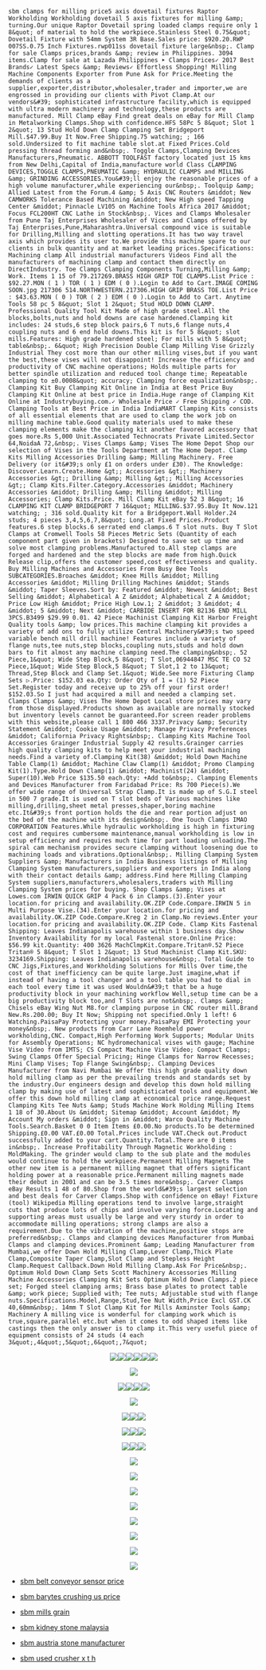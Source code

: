 
```
sbm clamps for milling price5 axis dovetail fixtures Raptor Workholding Workholding dovetail 5 axis fixtures for milling &amp; turning.Our unique Raptor Dovetail spring loaded clamps require only 1 8&quot; of material to hold the workpiece.Stainless Steel 0.75&quot; Dovetail Fixture with 54mm System 3R Base.Sales price: $920.20.RWP 007SS.0.75 Inch Fixtures.rwp011ss dovetail fixture large&nbsp;. Clamp for sale Clamps prices,brands &amp; review in Philippines. 3094 items.Clamp for sale at Lazada Philippines ➤ Clamps Prices✓ 2017 Best Brands✓ Latest Specs &amp; Reviews✓ Effortless Shopping! Milling Machine Components Exporter from Pune Ask for Price.Meeting the demands of clients as a supplier,exporter,distributor,wholesaler,trader and importer,we are engrossed in providing our clients with Pivot Clamp.At our vendors&#39; sophisticated infrastructure facility,which is equipped with ultra modern machinery and technology,these products are manufactured. Mill Clamp eBay Find great deals on eBay for Mill Clamp in Metalworking Clamps.Shop with confidence.HFS 58Pc 5 8&quot; Slot 1 2&quot; 13 Stud Hold Down Clamp Clamping Set Bridgeport Mill.$47.99.Buy It Now.Free Shipping.75 watching; ; 166 sold.Undersized to fit machine table slot.at Fixed Prices.Cold pressing thread forming and&nbsp;. Toggle Clamps,Clamping Devices Manufacturers,Pneumatic. ABBOTT TOOLFAST factory located just 15 kms from New Delhi,Capital of India,manufacture world Class CLAMPING DEVICES,TOGGLE CLAMPS,PNEUMATIC &amp; HYDRAULIC CLAMPS and MILLING &amp; GRINDING ACCESSORIES.You&#39;ll enjoy the reasonable prices of a high volume manufacturer,while experiencing our&nbsp;. Toolquip &amp; Allied Latest from the Forum.4 &amp; 5 Axis CNC Routers &middot; New CAMWORKS Tolerance Based Machining &middot; New High speed Tapping Center &middot; Pinnacle LV105 on Machine Tools Africa 2017 &middot; Focus FCL200HT CNC Lathe in Stock&nbsp;. Vices and Clamps Wholesaler from Pune Taj Enterprises Wholesaler of Vices and Clamps offered by Taj Enterprises,Pune,Maharashtra.Universal compound vice is suitable for Drilling,Milling and slotting operations.It has two way travel axis which provides its user to.We provide this machine spare to our clients in bulk quantity and at market leading prices.Specifications: Machining clamp All industrial manufacturers Videos Find all the manufacturers of machining clamp and contact them directly on DirectIndustry. Toe Clamps Clamping Components Turning,Milling &amp; Work. Items 1 15 of 79.217269.BRASS HIGH GRIP TOE CLAMPS.List Price : $92.27.MON ( 1 ) TOR ( 1 ) EDM ( 0 ).Login to Add to Cart.IMAGE COMING SOON.jpg 217306 514.NORTHWESTERN.217306.HIGH GRIP BRASS TOE.List Price : $43.63.MON ( 0 ) TOR ( 2 ) EDM ( 0 ).Login to Add to Cart. Anytime Tools 58 pc 5 8&quot; Slot 1 2&quot; Stud HOLD DOWN CLAMP. Professional Quality Tool Kit Made of high grade steel.All the blocks,bolts,nuts and hold downs are case hardened.Clamping kit includes: 24 studs,6 step block pairs,6 T nuts,6 flange nuts,4 coupling nuts and 6 end hold downs.This kit is for 5 8&quot; slot mills.Features: High grade hardened steel; For mills with 5 8&quot; table&nbsp;. 6&quot; High Precision Double Clamp Milling Vise Grizzly Industrial They cost more than our other milling vises,but if you want the best,these vises will not disappoint! Increase the efficiency and productivity of CNC machine operations; Holds multiple parts for better spindle utilization and reduced tool change time; Repeatable clamping to ±0.0008&quot; accuracy; Clamping force equalization&nbsp;. Clamping Kit Buy Clamping Kit Online in India at Best Price Buy Clamping Kit Online at best price in India.Huge range of Clamping Kit Online at Industrybuying.com.✓ Wholesale Price ✓ Free Shipping ✓ COD. Clamping Tools at Best Price in India IndiaMART Clamping Kits consists of all essential elements that are used to clamp the work job on milling machine table.Good quality materials used to make these clamping elements make the clamping kit another favored accessory that goes more.Rs 5,000 Unit.Associated Technocrats Private Limited.Sector 64,NoidaA 72,&nbsp;. Vises Clamps &amp; Vises The Home Depot Shop our selection of Vises in the Tools Department at The Home Depot. Clamp Kits Milling Accessories Drilling &amp; Milling Machinery. Free Delivery (or it&#39;s only £1 on orders under £30). The Knowledge: Discover.Learn.Create.Home &gt;; Accessories &gt;; Machinery Accessories &gt;; Drilling &amp; Milling &gt;; Milling Accessories &gt;; Clamp Kits.Filter.Category.Accessories &middot; Machinery Accessories &middot; Drilling &amp; Milling &middot; Milling Accessories; Clamp Kits.Price. Mill Clamp Kit eBay 52 3 8&quot; 16 CLAMPING KIT CLAMP BRIDGEPORT 7 16&quot; MILLING.$37.95.Buy It Now.121 watching; ; 316 sold.Quality kit for a Bridgeport.Wall Holder.24 studs; 4 pieces 3,4,5,6,7,8&quot; Long.at Fixed Prices.Product features.6 step blocks.6 serrated end clamps.6 T slot nuts. Buy T Slot Clamps at Cromwell Tools 58 Pieces Metric Sets (Quantity of each component part given in brackets) Designed to save set up time and solve most clamping problems.Manufactured to.All step clamps are forged and hardened and the step blocks are made from high.Quick Release clip,offers the customer speed,cost effectiveness and quality. Buy Milling Machines and Accessories From Busy Bee Tools SUBCATEGORIES.Broaches &middot; Knee Mills &middot; Milling Accessories &middot; Milling Drilling Machines &middot; Stands &middot; Taper Sleeves.Sort by: Featured &middot; Newest &middot; Best Selling &middot; Alphabetical A Z &middot; Alphabetical Z A &middot; Price Low High &middot; Price High Low.1; 2 &middot; 3 &middot; 4 &middot; 5 &middot; Next &middot; CARBIDE INSERT FOR B2136 END MILL 3PCS.B3499 $29.99 0.01. 42 Piece Machinist Clamping Kit Harbor Freight Quality tools &amp; low prices.This machine clamping kit provides a variety of add ons to fully utilize Central Machinery&#39;s two speed variable bench mill drill machine! Features include a variety of flange nuts,tee nuts,step blocks,coupling nuts,studs and hold down bars to fit almost any machine clamping need.The clamping&nbsp;. 52 Piece,1&quot; Wide Step Block,5 8&quot; T Slot,06944847 MSC TE CO 52 Piece,1&quot; Wide Step Block,5 8&quot; T Slot,1 2 to 13&quot; Thread,Step Block and Clamp Set.1&quot; Wide.See more Fixturing Clamp Sets ▷.Price: $152.03 ea.Qty: Order Qty of 1 = (1) 52 Piece Set.Register today and receive up to 25% off your first order! $152.03.So I just had acquired a mill and needed a clamping set. Clamps Clamps &amp; Vises The Home Depot Local store prices may vary from those displayed.Products shown as available are normally stocked but inventory levels cannot be guaranteed.For screen reader problems with this website,please call 1 800 466 3337.Privacy &amp; Security Statement &middot; Cookie Usage &middot; Manage Privacy Preferences &middot; California Privacy Rights&nbsp;. Clamping Kits Machine Tool Accessories Grainger Industrial Supply 42 results.Grainger carries high quality clamping kits to help meet your industrial machining needs.Find a variety of.Clamping Kit(38) &middot; Hold Down Machine Table Clamp(1) &middot; Machine Claw Clamp(1) &middot; Promo Clamping Kit(1).Type.Hold Down Clamp(1) &middot; Machinist(24) &middot; Super(10).Web Price $135.50 each.Qty: +Add to&nbsp;. Clamping Elements and Devices Manufacturer from Faridabad Price: Rs 700 Piece(s).We offer wide range of Universal Strap Clamp.It is made up of S.G.I steel in 500 7 grade.It is used on T slot beds of Various machines like milling,drilling,sheet metal presses,shaper,boring machine etc.It&#39;s front portion holds the die and rear portion adjust on the bed of the machine with its design&nbsp;. One Touch Clamps IMAO CORPORATION Features.While hydraulic workholding is high in fixturing cost and requires cumbersome maintenance,manual workholding is low in setup efficiency and requires much time for part loading unloading.The spiral cam mechanism provides secure clamping without loosening due to machining loads and vibrations.Optional&nbsp;. Milling Clamping System Suppliers &amp; Manufacturers in India Business listings of Milling Clamping System manufacturers,suppliers and exporters in India along with their contact details &amp; address.Find here Milling Clamping System suppliers,manufacturers,wholesalers,traders with Milling Clamping System prices for buying. Shop Clamps &amp; Vises at Lowes.com IRWIN QUICK GRIP 4 Pack 6 in Clamps.(3).Enter your location.for pricing and availability.OK.ZIP Code.Compare.IRWIN 5 in Multi Purpose Vise.(34).Enter your location.for pricing and availability.OK.ZIP Code.Compare.Kreg 2 in Clamp.No reviews.Enter your location.for pricing and availability.OK.ZIP Code. Clamp Kits Fastenal Shipping: Leaves Indianapolis warehouse within 1 business day.Show Inventory Availability for my local Fastenal store.Online Price: $56.99 kit.Quantity: 400 3626 MachClmpKit.Compare.Tritan®.52 Piece Tritan® 5 8&quot; T Slot 1 2&quot; 13 Stud Machinist Clamp Kit.SKU: 3234169.Shipping: Leaves Indianapolis warehouse&nbsp;. Total Guide to CNC Jigs,Fixtures,and Workholding Solutions for Mills Over time,the cost of that inefficiency can be quite large.Just imagine,what if instead of having a tool changer and a tool table you had to dial in each tool every time it was used Wouldn&#39;t that be a huge productivity block in your machining workflow Well,setup time can be a big productivity block too,and T Slots are not&nbsp;. Clamps &amp; Chisels eBay Wing Nut M8.for clamping purpose in CNC router mill.Brand New.Rs.200.00; Buy It Now; Shipping not specified.Only 1 left! 6 Watching.PaisaPay Protecting your money.PaisaPay EMI Protecting your money&nbsp;. New products from Carr Lane Roemheld power workholding,CNC. Compact,High Performing Work Supports; Modular Units for Assembly Operations; NC hydromechanical vises with gauge; Machine Vise Video from IMTS; CS Compact Machine Vise Video; Compact Clamps; Swing Clamps Offer Special Pricing; Hinge Clamps for Narrow Recesses; Mini Clamp Vises; Top Flange Swing&nbsp;. Clamping Devices Manufacturer from Navi Mumbai We offer this high grade quality down hold milling clamp as per the prevailing trends and standards set by the industry.Our engineers design and develop this down hold milling clamp by making use of latest and sophisticated tools and equipment.We offer this down hold milling clamp at economical price range.Request Clamping Kits Tee Nuts &amp; Studs Machine Work Holding Milling Items 1 18 of 30.About Us &middot; Sitemap &middot; Account &middot; My Account My orders &middot; Sign in &middot; Warco Quality Machine Tools.Search.Basket 0 0 Item Items £0.00.No products.To be determined Shipping.£0.00 VAT.£0.00 Total.Prices include VAT.Check out.Product successfully added to your cart.Quantity.Total.There are 0 items in&nbsp;. Increase Profitability Through Magnetic Workholding : MoldMaking. The grinder would clamp to the sub plate and the modules would continue to hold the workpiece.Permanent Milling Magnets The other new item is a permanent milling magnet that offers significant holding power at a reasonable price.Permanent milling magnets made their debut in 2001 and can be 3.5 times more&nbsp;. Carver Clamps eBay Results 1 48 of 80.Shop from the world&#39;s largest selection and best deals for Carver Clamps.Shop with confidence on eBay! Fixture (tool) Wikipedia Milling operations tend to involve large,straight cuts that produce lots of chips and involve varying force.Locating and supporting areas must usually be large and very sturdy in order to accommodate milling operations; strong clamps are also a requirement.Due to the vibration of the machine,positive stops are preferred&nbsp;. Clamps and clamping devices Manufacturer from Mumbai Clamps and clamping devices.Prominent &amp; Leading Manufacturer from Mumbai,we offer Down Hold Milling Clamp,Lever Clamp,Thick Plate Clamp,Composite Taper Clamp,Slot Clamp and Stepless Height Clamp.Request Callback.Down Hold Milling Clamp.Ask For Price&nbsp;. Optimum Hold Down Clamp Sets Scott Machinery Accessories Milling Machine Accessories Clamping Kit Sets Optimum Hold Down Clamps.2 piece set; Forged steel clamping arms; Brass base plates to protect table &amp; work piece; Supplied with; Tee nuts; Adjustable stud with flange nuts.Specifications.Model,Range,Stud,Tee Nut Width,Price Excl GST.CK 40,60mm&nbsp;. 14mm T Slot Clamp Kit for Mills Axminster Tools &amp; Machinery A milling vice is wonderful for clamping work which is true,square,parallel etc.but when it comes to odd shaped items like castings then the only answer is to clamp it.This very useful piece of equipment consists of 24 studs (4 each 3&quot;,4&quot;,5&quot;,6&quot;,7&quot; 
```

<div align="center">
  
<a rel="nofollow" href="https://m.shibang-china.com?f=github&k=sbm+clamps+for+milling+price"><img src="https://static.shibang-china.com/en/l.png"></a><img src="https://static.shibang-china.com/en/hw.png"><a rel="nofollow" href="https://m.shibang-china.com/product/?f=github&k=sbm+clamps+for+milling+price"><img src="https://static.shibang-china.com/en/p.png"></a><a rel="nofollow" href="https://m.shibang-china.com/cases/?f=github&k=sbm+clamps+for+milling+price"><img src="https://static.shibang-china.com/en/c.png"></a><a rel="nofollow" href="https://m.shibang-china.com/news/?f=github&k=sbm+clamps+for+milling+price"><img src="https://static.shibang-china.com/en/n.png"></a><a rel="nofollow" href="https://m.shibang-china.com?f=github&k=sbm+clamps+for+milling+price"><img src="https://static.shibang-china.com/en/m.png"></a>

<a rel="nofollow" href="https://m.shibang-china.com/product/?f=github&k=sbm+clamps+for+milling+price"><img src="https://static.shibang-china.com/en/b.jpg"></a>
  
<a rel="nofollow" href="https://m.shibang-china.com/solution-aggregate.html?f=github&k=sbm+clamps+for+milling+price"><img src="https://static.shibang-china.com/en/a.jpg"></a><a rel="nofollow" href="https://m.shibang-china.com/solution-mine.html?f=github&k=sbm+clamps+for+milling+price"><img src="https://static.shibang-china.com/en/m.jpg"></a><a rel="nofollow" href="https://m.shibang-china.com/solution-mill.html?f=github&k=sbm+clamps+for+milling+price"><img src="https://static.shibang-china.com/en/g.jpg"></a><a rel="nofollow" href="https://m.shibang-china.com/solution-epc.html?f=github&k=sbm+clamps+for+milling+price"><img src="https://static.shibang-china.com/en/e.jpg"></a>

<a rel="nofollow" href="https://m.shibang-china.com/product/?f=github&k=sbm+clamps+for+milling+price"><img src="https://static.shibang-china.com/en/a-p.png"></a>

<a rel="nofollow" href="https://m.shibang-china.com/product/crusher/c6x.html?f=github&k=sbm+clamps+for+milling+price"><img src="https://static.shibang-china.com/en/j.jpg"></a><a rel="nofollow" href="https://m.shibang-china.com/product/crusher/ci5x.html?f=github&k=sbm+clamps+for+milling+price"><img src="https://static.shibang-china.com/en/i.jpg"></a><a rel="nofollow" href="https://m.shibang-china.com/product/crusher/hst.html?f=github&k=sbm+clamps+for+milling+price"><img src="https://static.shibang-china.com/en/c.jpg"></a>

<a rel="nofollow" href="https://m.shibang-china.com/product/mill/mtw.html?f=github&k=sbm+clamps+for+milling+price"><img src="https://static.shibang-china.com/en/mtw.jpg"></a><a rel="nofollow" href="https://m.shibang-china.com/product/mill/scm.html?f=github&k=sbm+clamps+for+milling+price"><img src="https://static.shibang-china.com/en/scm.jpg"></a><a rel="nofollow" href="https://m.shibang-china.com/product/mill/lm.html?f=github&k=sbm+clamps+for+milling+price"><img src="https://static.shibang-china.com/en/lm.jpg"></a>

<a rel="nofollow" href="https://m.shibang-china.com/product/sand/vsi6x.html?f=github&k=sbm+clamps+for+milling+price"><img src="https://static.shibang-china.com/en/6x.jpg"></a><a rel="nofollow" href="https://m.shibang-china.com/product/sand/vu.html?f=github&k=sbm+clamps+for+milling+price"><img src="https://static.shibang-china.com/en/vu.jpg"></a><a rel="nofollow" href="https://m.shibang-china.com/product/mobile/klun.html?f=github&k=sbm+clamps+for+milling+price"><img src="https://static.shibang-china.com/en/k.jpg"></a>

<a rel="nofollow" href="https://m.shibang-china.com/cases/?f=github&k=sbm+clamps+for+milling+price"><img src="https://static.shibang-china.com/en/case.png"></a>

<a rel="nofollow" href="https://m.shibang-china.com/cases/aggregate/202.html?f=github&k=sbm+clamps+for+milling+price"><img src="https://static.shibang-china.com/en/c-1.jpg"></a>

<a rel="nofollow" href="https://m.shibang-china.com/cases/aggregate/203.html?f=github&k=sbm+clamps+for+milling+price"><img src="https://static.shibang-china.com/en/c-2.jpg"></a>

<a rel="nofollow" href="https://m.shibang-china.com/cases/mill/123.html?f=github&k=sbm+clamps+for+milling+price"><img src="https://static.shibang-china.com/en/c-3.jpg"></a>

<a rel="nofollow" href="https://m.shibang-china.com/contact_us.html?f=github&k=sbm+clamps+for+milling+price"><img src="https://static.shibang-china.com/en/contact.png"></a>

<a rel="nofollow" href="https://swt.shibang-china.com/?f=github&k=sbm+clamps+for+milling+price"><img src="https://static.shibang-china.com/en/chat.png"></a>

<a rel="nofollow" href="https://whatsapp.shibangsoft.com/WhatsApp.php?f=github&k=sbm+clamps+for+milling+price"><img src="https://static.shibang-china.com/en/whatsapp.png"></a>

<a rel="nofollow" href="https://m.shibang-china.com/?f=github&k=sbm+clamps+for+milling+price"><img src="https://static.shibang-china.com/en/website.png"></a>

</div>


* [sbm belt conveyor sensor price](sbm%20belt%20conveyor%20sensor%20price.md)

* [sbm barytes crushing us price](sbm%20barytes%20crushing%20us%20price.md)

* [sbm mills grain](sbm%20mills%20grain.md)

* [sbm kidney stone malaysia](sbm%20kidney%20stone%20malaysia.md)

* [sbm austria stone manufacturer](sbm%20austria%20stone%20manufacturer.md)

* [sbm used crusher x t h](sbm%20used%20crusher%20x%20t%20h.md)
